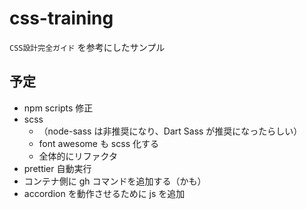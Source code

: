 # css-training

`CSS設計完全ガイド` を参考にしたサンプル

## 予定

- npm scripts 修正
- scss
  - （node-sass は非推奨になり、Dart Sass が推奨になったらしい）
  - font awesome も scss 化する
  - 全体的にリファクタ
- prettier 自動実行
- コンテナ側に gh コマンドを追加する（かも）
- accordion を動作させるために js を追加
